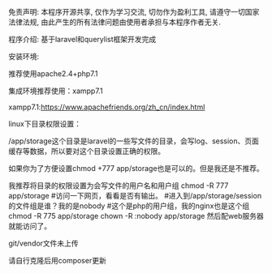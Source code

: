 免责声明:
本程序开源共享,
仅作为学习交流,
切勿作为盈利工具,
请遵守一切国家法律法规,
由此产生的所有法律问题由使用者承担与本程序作者无关.

程序介绍:
基于laravel和querylist框架开发完成

安装环境:

推荐使用apache2.4+php7.1

集成环境推荐使用：xampp7.1

xampp7.1:https://www.apachefriends.org/zh_cn/index.html

linux下目录权限设置：

/app/storage这个目录是laravel的一些写文件的目录，会写log、session、页面缓存等数据，所以要对这个目录设置正确的权限。

如果你为了方便设置chmod +777 app/storage也是可以的。但是我还是不推荐。

我推荐将目录的权限设置为会写文件的用户名和用户组
chmod -R 777 app/storage
#访问一下网页，看看是否有输出。
#进入到/app/storage/session的文件组是谁？我的是nobody
#这个是php的用户组，我的nginx也是这个组
chmod -R 775 app/storage
chown -R :nobody app/storage
然后配web服务器就能访问了。

git/vendor文件未上传

请自行克隆后用composer更新


